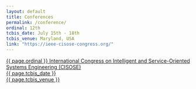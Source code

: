 ```yaml
---
layout: default
title: Conferences
permalink: /conference/
ordinal: 12th
tcbis_date: July 15th - 18th
tcbis_venue: Maryland, USA
link: "https://ieee-cisose-congress.org/"
---
```


<div class="box">
    <a href="{{ page.link }}">
        <p>{{ page.ordinal }} International Congress on Intelligent and Service-Oriented Systems Engineering (CISOSE) <br>
        {{ page.tcbis_date }} <br>
        {{ page.tcbis_venue }}</p>
    </a>
</div>
